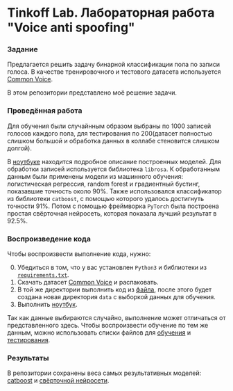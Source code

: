# Tinkoff Lab. Лабораторная работа "Voice anti spoofing"

### Задание

Предлагается решить задачу бинарной классификации пола по записи голоса. В качестве тренировочного и тестового датасета используется [Common Voice](https://commonvoice.mozilla.org/ru/datasets). 

В этом репозитории представлено моё решение задачи.


### Проведённая работа

Для обучения были случайнным образом выбраны по 1000 записей голосов каждого пола, для тестирования по 200(датасет полностью слишком большой и обработка данных в коллабе стеновится слишком долгой). 


В [ноутбуке](voices.ipynb) находится подробное описание построенных моделей. Для обработки записей используется библиотека `librosa`. К обработанным данным были применены модели из машинного обучения: логистическая регрессия, random forest  и градиентный бустинг, показавшие точность около 90%. Также использовался классификатор из библиотеки `catboost`, с помощью которого удалось достигнуть точности 91%. Потом с помощью фреймворка `PyTorch` была построена простая свёрточная нейросеть, которая показала лучший результат в 92.5%.


### Воспроизведение кода

Чтобы воспроизвести выполнение кода, нужно:

0. Убедиться в том, что у вас установлен `Python3` и библиотеки из [`requirements.txt`](requirements.txt).
1. Скачать датасет [Common Voice](https://commonvoice.mozilla.org/ru/datasets) и распаковать.
2. В той же директории выполнить код из [файла](preprocess.py), после этого будет создана новая директория `data` с выборкой данных для обучения.
3. Выполнить [ноутбук](voices.ipynb).

Так как данные выбираются случайно, выполнение может отличаться от представленного здесь. Чтобы воспроизвести обучение по тем же данным, можно использовать списки файлов для [обучения](train.csv) и [тестирования](test.csv).


### Результаты

В репозитории сохранены веса самых результативных моделей: [catboost](cb_model.cbm) и [свёрточной нейросети](net_model.pth).
